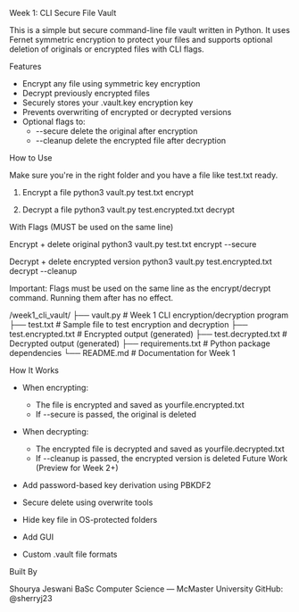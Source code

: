 Week 1: CLI Secure File Vault

This is a simple but secure command-line file vault written in Python. It uses Fernet symmetric encryption to protect your files and supports optional deletion of originals or encrypted files with CLI flags.

Features
- Encrypt any file using symmetric key encryption
- Decrypt previously encrypted files
- Securely stores your .vault.key encryption key
- Prevents overwriting of encrypted or decrypted versions
- Optional flags to:
  - --secure delete the original after encryption
  - --cleanup delete the encrypted file after decryption

How to Use

Make sure you're in the right folder and you have a file like test.txt ready.

1. Encrypt a file
python3 vault.py test.txt encrypt

2. Decrypt a file
python3 vault.py test.encrypted.txt decrypt

With Flags (MUST be used on the same line)

Encrypt + delete original
python3 vault.py test.txt encrypt --secure

Decrypt + delete encrypted version
python3 vault.py test.encrypted.txt decrypt --cleanup

Important: Flags must be used on the same line as the encrypt/decrypt command. Running them after has no effect.

/week1_cli_vault/
├── vault.py              # Week 1 CLI encryption/decryption program
├── test.txt              # Sample file to test encryption and decryption
├── test.encrypted.txt    # Encrypted output (generated)
├── test.decrypted.txt    # Decrypted output (generated)
├── requirements.txt      # Python package dependencies
└── README.md             # Documentation for Week 1

How It Works
- When encrypting:
  - The file is encrypted and saved as yourfile.encrypted.txt
  - If --secure is passed, the original is deleted
- When decrypting:
  - The encrypted file is decrypted and saved as yourfile.decrypted.txt
  - If --cleanup is passed, the encrypted version is deleted
Future Work (Preview for Week 2+)

- Add password-based key derivation using PBKDF2
- Secure delete using overwrite tools
- Hide key file in OS-protected folders
- Add GUI
- Custom .vault file formats

Built By

Shourya Jeswani
BaSc Computer Science — McMaster University
GitHub: @sherryj23
